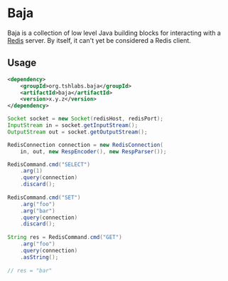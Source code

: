 # Baja

Baja is a collection of low level Java building blocks for interacting with a 
[Redis](https://github.com/antirez/redis) server. By itself, it can't yet be 
considered a Redis client.


## Usage


```xml
<dependency>
    <groupId>org.tshlabs.baja</groupId>
    <artifactId>baja</artifactId>
    <version>x.y.z</version>
</dependency>
```


```java
Socket socket = new Socket(redisHost, redisPort);
InputStream in = socket.getInputStream();
OutputStream out = socket.getOutputStream();

RedisConnection connection = new RedisConnection(
    in, out, new RespEncoder(), new RespParser());

RedisCommand.cmd("SELECT")
    .arg(1)
    .query(connection)
    .discard();
                
RedisCommand.cmd("SET")
    .arg("foo")
    .arg("bar")
    .query(connection)
    .discard();
    
String res = RedisCommand.cmd("GET")
    .arg("foo")
    .query(connection)
    .asString();
    
// res = "bar"

```
